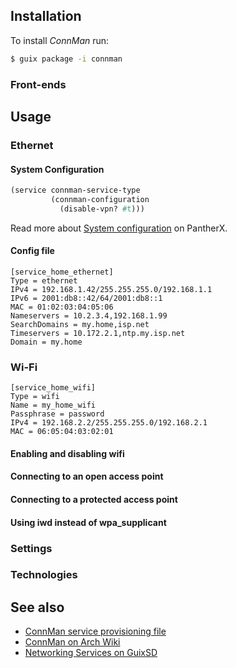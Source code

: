 ---
---

## Installation

To install _ConnMan_ run:

```bash
$ guix package -i connman
```

### Front-ends

## Usage

### Ethernet

#### System Configuration

```scheme
(service connman-service-type
         (connman-configuration
           (disable-vpn? #t)))
```

Read more about [System configuration](System-configuration) on PantherX.

#### Config file

```
[service_home_ethernet]
Type = ethernet
IPv4 = 192.168.1.42/255.255.255.0/192.168.1.1
IPv6 = 2001:db8::42/64/2001:db8::1
MAC = 01:02:03:04:05:06
Nameservers = 10.2.3.4,192.168.1.99
SearchDomains = my.home,isp.net
Timeservers = 10.172.2.1,ntp.my.isp.net
Domain = my.home
```

### Wi-Fi

```
[service_home_wifi]
Type = wifi
Name = my_home_wifi
Passphrase = password
IPv4 = 192.168.2.2/255.255.255.0/192.168.2.1
MAC = 06:05:04:03:02:01
```

#### Enabling and disabling wifi

#### Connecting to an open access point

#### Connecting to a protected access point

#### Using iwd instead of wpa_supplicant

### Settings

### Technologies

## See also

- [ConnMan service provisioning file](https://manpages.debian.org/testing/connman/connman-service.config.5.en.html)
- [ConnMan on Arch Wiki](https://wiki.archlinux.org/index.php/ConnMan#Wi-Fi)
- [Networking Services on GuixSD](https://www.gnu.org/software/guix/manual/en/html_node/Networking-Services.html)